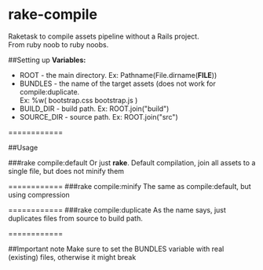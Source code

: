 rake-compile
============

Raketask to compile assets pipeline without a Rails project.<br>
From ruby noob to ruby noobs.

##Setting up
**Variables:**
* ROOT - the main directory. Ex: Pathname(File.dirname(__FILE__))
* BUNDLES - the name of the target assets (does not work for compile:duplicate. <br>     Ex: %w( bootstrap.css bootstrap.js )
* BUILD_DIR - build path. Ex: ROOT.join("build")
* SOURCE_DIR - source path. Ex: ROOT.join("src")

============

##Usage

###rake compile:default
Or just **rake**. Default compilation, join all assets to a single file, but does not minify them

============
###rake compile:minify
The same as compile:default, but using compression

============
###rake compile:duplicate
As the name says, just duplicates files from source to build path.

============

##Important note
Make sure to set the BUNDLES variable with real (existing) files, otherwise it might break
